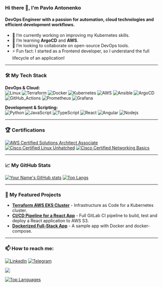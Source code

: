 ### Hi there 👋, I'm Pavlo Antonenko

#### DevOps Engineer with a passion for automation, cloud technologies and efficient development workflows.

- 🔭 I’m currently working on improving my Kubernetes skills.
- 🌱 I’m learning **ArgoCD** and **AWS**.
- 👯 I’m looking to collaborate on open-source DevOps tools.
- ⚡ Fun fact: I started as a Frontend developer, so I understand the full lifecycle of an application!

---

### 🛠️ My Tech Stack

**DevOps & Cloud:**  
![Linux](https://img.shields.io/badge/Linux-FCC624?style=for-the-badge&logo=linux&logoColor=black)
![Terraform](https://img.shields.io/badge/Terraform-7B42BC?style=for-the-badge&logo=terraform&logoColor=white)
![Docker](https://img.shields.io/badge/Docker-2496ED?style=for-the-badge&logo=docker&logoColor=white)
![Kubernetes](https://img.shields.io/badge/Kubernetes-326CE5?style=for-the-badge&logo=kubernetes&logoColor=white)
![AWS](https://img.shields.io/badge/AWS-232F3E?style=for-the-badge&logo=amazonaws&logoColor=white)
![Ansible](https://img.shields.io/badge/Ansible-EE0000?style=for-the-badge&logo=ansible&logoColor=white)
![ArgoCD](https://img.shields.io/badge/Argo%20CD-1e0b3e?style=for-the-badge&logo=argo&logoColor=#d16044)
![GitHub_Actions](https://img.shields.io/badge/GitHub_Actions-2088FF?style=for-the-badge&logo=github-actions&logoColor=white)
![Prometheus](https://img.shields.io/badge/Prometheus-000000?style=for-the-badge&logo=prometheus&labelColor=000000)
![Grafana](https://img.shields.io/badge/Grafana-F2F4F9?style=for-the-badge&logo=grafana&logoColor=orange&labelColor=F2F4F9)

**Development & Scripting:**  
![Python](https://img.shields.io/badge/Python-3776AB?style=for-the-badge&logo=python&logoColor=white)
![JavaScript](https://img.shields.io/badge/JavaScript-F7DF1E?style=for-the-badge&logo=javascript&logoColor=black)
![TypeScript](https://img.shields.io/badge/TypeScript-007ACC?style=for-the-badge&logo=typescript&logoColor=white)
![React](https://img.shields.io/badge/React-61DAFB?style=for-the-badge&logo=react&logoColor=black)
![Angular](https://img.shields.io/badge/Angular-DD0031?style=for-the-badge&logo=angular&logoColor=white)
![Nodejs](https://img.shields.io/badge/Node%20js-339933?style=for-the-badge&logo=nodedotjs&logoColor=white)

---

### 🏆 Certifications
[![AWS Certified Solutions Architect Associate](https://images.credly.com/size/110x110/images/0e284c3f-5164-4b21-8660-0d84737941bc/image.png)](https://www.credly.com/badges/12345678-abc1-1234-5678-abc123456789/public_url)
[![Cisco Certified Linux Unhatched](https://images.credly.com/size/110x110/images/f25ec9d4-c59d-49b9-944a-f160012e81cd/image.png)](https://www.credly.com/earner/earned/badge/fee78c47-2033-4f0a-a5e8-806d7bc456d7)
[![Cisco Certified Networking Basics](https://images.credly.com/size/110x110/images/5bdd6a39-3e03-4444-9510-ecff80c9ce79/image.png)](https://www.credly.com/earner/earned/badge/37901290-b0cd-4570-ba36-6078c4519159)

---

### 📈 My GitHub Stats

[![Your Name's GitHub stats](https://github-readme-stats.vercel.app/api?username=yourname&show_icons=true&theme=radical)](https://github.com/yourname)
[![Top Langs](https://github-readme-stats.vercel.app/api/top-langs/?username=yourname&layout=compact&theme=radical)](https://github.com/yourname)

---

### 🚀 My Featured Projects

- **[Terraform AWS EKS Cluster](https://github.com/yourname/terraform-aws-eks)** - Infrastructure as Code for a Kubernetes cluster.
- **[CI/CD Pipeline for a React App](https://github.com/yourname/react-app-cicd)** - Full GitLab CI pipeline to build, test and deploy a React application to AWS S3.
- **[Dockerized Full-Stack App](https://github.com/yourname/fullstack-docker-compose)** - A sample app with Docker and docker-compose.

---

### 📫 How to reach me:

[![LinkedIn](https://img.shields.io/badge/LinkedIn-0A66C2?style=for-the-badge&logo=linkedin&logoColor=white)](https://www.linkedin.com/in/yourname/)
[![Telegram](https://img.shields.io/badge/Telegram-26A5E4?style=for-the-badge&logo=telegram&logoColor=white)](https://t.me/yourname)

<a href="http://www.github.com/cicero-w"><img src="https://github-readme-streak-stats.herokuapp.com/?user=cicero-w&stroke=ffffff&background=171717&ring=ffffff&fire=ffffff&currStreakNum=ffffff&currStreakLabel=ffffff&sideNums=ffffff&sideLabels=ffffff&dates=ffffff&hide_border=true" /></a>

<a href="https://github.com/cicero-w" align="left"><img src="https://github-readme-stats.vercel.app/api/top-langs/?username=cicero-w&langs_count=10&title_color=ffffff&text_color=ffffff&icon_color=ffffff&bg_color=171717&hide_border=true&locale=en&custom_title=Top%20%Languages" alt="Top Languages" /></a>



